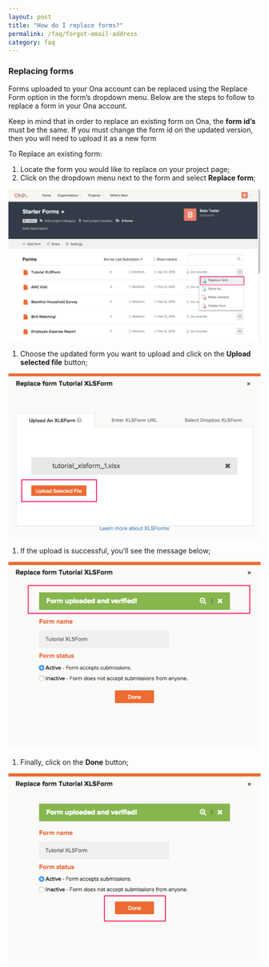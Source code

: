 ```yaml
---
layout: post
title: "How do I replace forms?"
permalink: /faq/forgot-email-address
category: faq
---
```


### Replacing forms

Forms uploaded to your Ona account can be replaced using the Replace Form option in the form’s dropdown menu.  Below are the steps to follow to replace a form in your Ona account.  

Keep in mind that in order to replace an existing form on Ona, the **form id’s** must be the same.  If you must change the form id on the updated version, then you will need to upload it as a new form

To Replace an existing form: 

1. Locate the form you would like to replace on your project page;
1. Click on the dropdown menu next to the form and select **Replace form**;

![](/content/screenshots/faq_replace_form_1.png)

1. Choose the updated form you want to upload and click on the **Upload selected file** button;

![](/content/screenshots/faq_replace_form_2.png)

1. If the upload is successful, you’ll see the message below;

![](/content/screenshots/faq_replace_form_3.png)

1. Finally, click on the **Done** button;

![](/content/screenshots/faq_replace_form_4.png)







